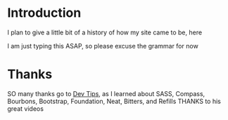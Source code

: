 # Introduction

I plan to give a little bit of a history of how my site came to be, here

I am just typing this ASAP, so please excuse the grammar for now

# Thanks

SO many thanks go to [Dev Tips](https://www.youtube.com/channel/UCyIe-61Y8C4_o-zZCtO4ETQ), as I learned about SASS, Compass, Bourbons, Bootstrap, Foundation, Neat, Bitters, and Refills THANKS to his great videos

